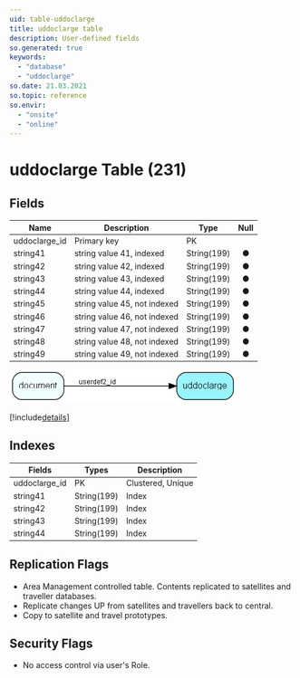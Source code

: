 ```yaml
---
uid: table-uddoclarge
title: uddoclarge table
description: User-defined fields
so.generated: true
keywords:
  - "database"
  - "uddoclarge"
so.date: 21.03.2021
so.topic: reference
so.envir:
  - "onsite"
  - "online"
---
```


# uddoclarge Table (231)

## Fields

| Name | Description | Type | Null |
|------|-------------|------|:----:|
|uddoclarge\_id|Primary key|PK| |
|string41|string value 41, indexed|String(199)|&#x25CF;|
|string42|string value 42,  indexed|String(199)|&#x25CF;|
|string43|string value 43, indexed|String(199)|&#x25CF;|
|string44|string value 44, indexed|String(199)|&#x25CF;|
|string45|string value 45, not indexed|String(199)|&#x25CF;|
|string46|string value 46, not indexed|String(199)|&#x25CF;|
|string47|string value 47, not indexed|String(199)|&#x25CF;|
|string48|string value 48, not indexed|String(199)|&#x25CF;|
|string49|string value 49, not indexed|String(199)|&#x25CF;|


![uddoclarge table relationship diagram](./media/uddoclarge.png)

[!include[details](./includes/uddoclarge.md)]

## Indexes

| Fields | Types | Description |
|--------|-------|-------------|
|uddoclarge\_id |PK |Clustered, Unique |
|string41 |String(199) |Index |
|string42 |String(199) |Index |
|string43 |String(199) |Index |
|string44 |String(199) |Index |

## Replication Flags

* Area Management controlled table. Contents replicated to satellites and traveller databases.
* Replicate changes UP from satellites and travellers back to central.
* Copy to satellite and travel prototypes.

## Security Flags

* No access control via user's Role.

